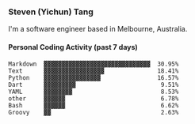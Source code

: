 ### Steven (Yichun) Tang

I'm a software engineer based in Melbourne, Australia.

#### Personal Coding Activity (past 7 days)
```
Markdown  ▓▓▓▓▓▓▓▓▓▓▓▓▓▓▓▓▓▓▓▓▓▓▓▓▓▓▓▓▓▓  30.95%
Text      ▓▓▓▓▓▓▓▓▓▓▓▓▓▓▓▓▓               18.41%
Python    ▓▓▓▓▓▓▓▓▓▓▓▓▓▓▓▓                16.57%
Dart      ▓▓▓▓▓▓▓▓▓                        9.51%
YAML      ▓▓▓▓▓▓▓▓                         8.53%
other     ▓▓▓▓▓▓                           6.78%
Bash      ▓▓▓▓▓▓                           6.62%
Groovy    ▓▓                               2.63%
```
